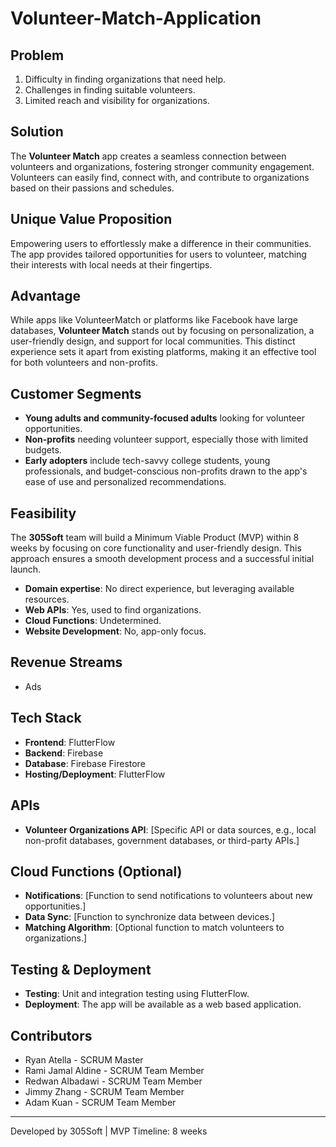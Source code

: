 # Volunteer-Match-Application

## Problem
1. Difficulty in finding organizations that need help.
2. Challenges in finding suitable volunteers.
3. Limited reach and visibility for organizations.
## Solution
The **Volunteer Match** app creates a seamless connection between volunteers and organizations, fostering stronger community engagement. Volunteers can easily find, connect with, and contribute to organizations based on their passions and schedules.
## Unique Value Proposition
Empowering users to effortlessly make a difference in their communities. The app provides tailored opportunities for users to volunteer, matching their interests with local needs at their fingertips.
## Advantage
While apps like VolunteerMatch or platforms like Facebook have large databases, **Volunteer Match** stands out by focusing on personalization, a user-friendly design, and support for local communities. This distinct experience sets it apart from existing platforms, making it an effective tool for both volunteers and non-profits.
## Customer Segments
- **Young adults and community-focused adults** looking for volunteer opportunities.
- **Non-profits** needing volunteer support, especially those with limited budgets.
- **Early adopters** include tech-savvy college students, young professionals, and budget-conscious non-profits drawn to the app's ease of use and personalized recommendations.
## Feasibility
The **305Soft** team will build a Minimum Viable Product (MVP) within 8 weeks by focusing on core functionality and user-friendly design. This approach ensures a smooth development process and a successful initial launch.
- **Domain expertise**: No direct experience, but leveraging available resources.
- **Web APIs**: Yes, used to find organizations.
- **Cloud Functions**: Undetermined.
- **Website Development**: No, app-only focus.
## Revenue Streams
- Ads
## Tech Stack
- **Frontend**: FlutterFlow
- **Backend**:  Firebase
- **Database**: Firebase Firestore
- **Hosting/Deployment**: FlutterFlow
## APIs
- **Volunteer Organizations API**: [Specific API or data sources, e.g., local non-profit databases, government databases, or third-party APIs.]
## Cloud Functions (Optional)
- **Notifications**: [Function to send notifications to volunteers about new opportunities.]
- **Data Sync**: [Function to synchronize data between devices.]
- **Matching Algorithm**: [Optional function to match volunteers to organizations.]
## Testing & Deployment
- **Testing**: Unit and integration testing using FlutterFlow.
- **Deployment**: The app will be available as a web based application. 
## Contributors
- Ryan Atella - SCRUM Master
- Rami Jamal Aldine - SCRUM Team Member 
- Redwan Albadawi - SCRUM Team Member
- Jimmy Zhang - SCRUM Team Member
- Adam Kuan - SCRUM Team Member 
---
Developed by 305Soft | MVP Timeline: 8 weeks
